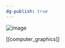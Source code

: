```yaml
---
dg-publish: true
---
```


![image](https://cdn.jsdelivr.net/gh/aaronmack/image-hosting@master/e/image.5i1ljd6rdmk0.webp)


[[computer_graphics]]